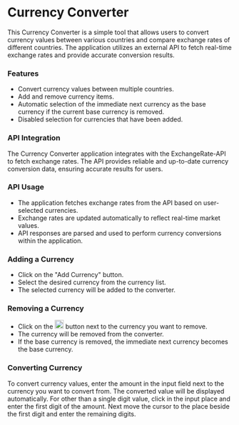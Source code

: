 # **Currency Converter**

This Currency Converter is a simple tool that allows users to convert currency values between various countries and compare exchange rates of different countries. The application utilizes an external API to fetch real-time exchange rates and provide accurate conversion results.

### Features
- Convert currency values between multiple countries.
- Add and remove currency items.
- Automatic selection of the immediate next currency as the base currency if the current base currency is removed.
- Disabled selection for currencies that have been added.

### API Integration
The Currency Converter application integrates with the ExchangeRate-API to fetch exchange rates. The API provides reliable and up-to-date currency conversion data, ensuring accurate results for users.

### API Usage
- The application fetches exchange rates from the API based on user-selected currencies.
- Exchange rates are updated automatically to reflect real-time market values.
- API responses are parsed and used to perform currency conversions within the application.

### Adding a Currency
- Click on the "Add Currency" button.
- Select the desired currency from the currency list.
- The selected currency will be added to the converter.

### Removing a Currency
- Click on the <img src="https://cdn-icons-png.flaticon.com/128/4436/4436695.png" alt="Remove Icon" width="20" height="20"> button next to the currency you want to remove.
- The currency will be removed from the converter.
- If the base currency is removed, the immediate next currency becomes the base currency.

### Converting Currency
To convert currency values, enter the amount in the input field next to the currency you want to convert from. The converted value will be displayed automatically.
For other than a single digit value, click in the input place and enter the first digit of the amount. Next move the cursor to the place beside the first digit and enter the remaining digits.
